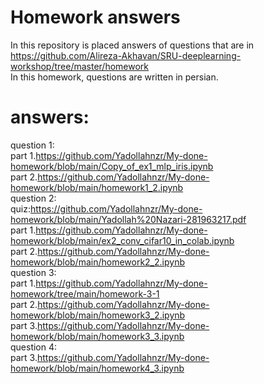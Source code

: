 # Homework answers
In this repository is placed answers of questions that are in https://github.com/Alireza-Akhavan/SRU-deeplearning-workshop/tree/master/homework
<br>In this homework, questions are written in persian.
# answers:
  question 1:
    <br>part 1.https://github.com/Yadollahnzr/My-done-homework/blob/main/Copy_of_ex1_mlp_iris.ipynb
    <br>part 2.https://github.com/Yadollahnzr/My-done-homework/blob/main/homework1_2.ipynb
 <br>question 2:
   <br>quiz:https://github.com/Yadollahnzr/My-done-homework/blob/main/Yadollah%20Nazari-281963217.pdf
    <br>part 1.https://github.com/Yadollahnzr/My-done-homework/blob/main/ex2_conv_cifar10_in_colab.ipynb
   <br>part 2.https://github.com/Yadollahnzr/My-done-homework/blob/main/homework2_2.ipynb
  <br>question 3:
  <br>part 1.https://github.com/Yadollahnzr/My-done-homework/tree/main/homework-3-1
  <br>part 2.https://github.com/Yadollahnzr/My-done-homework/blob/main/homework3_2.ipynb
  <br>part 3.https://github.com/Yadollahnzr/My-done-homework/blob/main/homework3_3.ipynb
  <br>question 4:
  <br>part 3.https://github.com/Yadollahnzr/My-done-homework/blob/main/homework4_3.ipynb
